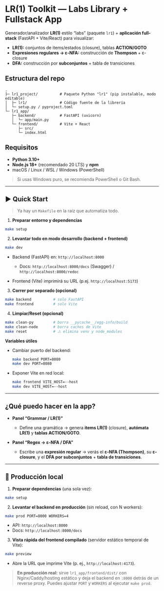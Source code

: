 # LR(1) Toolkit — Labs Library + Fullstack App

Generador/analizador **LR(1)** estilo “labs” (paquete `lr1`) + **aplicación full-stack** (FastAPI + Vite/React) para visualizar:

* **LR(1):** conjuntos de items/estados (closure), tablas **ACTION/GOTO**
* **Expresiones regulares → ε-NFA:** construcción de **Thompson** + ε-closure
* **DFA:** construcción por **subconjuntos** + tabla de transiciones

## Estructura del repo

```
.
├─ lr1_project/          # Paquete Python "lr1" (pip instalable, modo editable)
│  ├─ lr1/               # Código fuente de la librería
│  └─ setup.py / pyproject.toml
└─ lr1_app/
   ├─ backend/           # FastAPI (uvicorn)
   │  └─ app/main.py
   └─ frontend/          # Vite + React
      ├─ src/
      └─ index.html
```

## Requisitos

* **Python 3.10+**
* **Node.js 18+** (recomendado 20 LTS) y **npm**
* macOS / Linux / WSL / Windows (PowerShell)

> Si usas Windows puro, se recomienda PowerShell o Git Bash.

---

## ▶️ Quick Start

> Ya hay un `Makefile` en la raíz que automatiza todo.

1. **Preparar entorno y dependencias**

```bash
make setup
```

2. **Levantar todo en modo desarrollo (backend + frontend)**

```bash
make dev
```

* Backend (FastAPI) en: `http://localhost:8000`

  * Docs: `http://localhost:8000/docs` (Swagger) / `http://localhost:8000/redoc`
* Frontend (Vite) imprimirá su URL (p.ej. `http://localhost:5173`)

3. **Correr por separado (opcional)**

```bash
make backend          # solo FastAPI
make frontend         # solo Vite
```

4. **Limpiar/Reset (opcional)**

```bash
make clean-py         # borra __pycache__/egg-info/build
make clean-node       # borra caches de Vite
make reset            # ⚠️ elimina venv y node_modules
```

**Variables útiles**

* Cambiar puerto del backend:

  ```bash
  make backend PORT=8080
  make dev PORT=8080
  ```
* Exponer Vite en red local:

  ```bash
  make frontend VITE_HOST=--host
  make dev VITE_HOST=--host
  ```

---

## ¿Qué puedo hacer en la app?

* **Panel “Grammar / LR(1)”**

  * Define una gramática → genera **items LR(1)** (closure), **autómata LR(1)** y **tablas ACTION/GOTO**.
* **Panel “Regex → ε-NFA / DFA”**

  * Escribe una **expresión regular** → verás el **ε-NFA (Thompson)**, su **ε-closure**, y el **DFA por subconjuntos** + **tabla de transiciones**.

---

## 🚀 Producción local

1. **Preparar dependencias** (una sola vez):

```bash
make setup
```

2. **Levantar el backend en producción** (sin reload, con N workers):

```bash
make prod PORT=8000 WORKERS=4
```

* API: `http://localhost:8000`
* Docs: `http://localhost:8000/docs`

3. **Vista rápida del frontend compilado** (servidor estático temporal de Vite):

```bash
make preview
```

* Abre la URL que imprime Vite (p. ej., `http://localhost:4173`).

> **En producción real:** sirve `lr1_app/frontend/dist/` con Nginx/Caddy/hosting estático y deja el backend en `:8000` detrás de un reverse proxy.
> Puedes ajustar `PORT` y `WORKERS` al ejecutar `make prod`.


